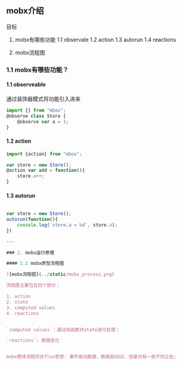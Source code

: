 
## mobx介绍

目标
1. mobx有哪些功能
    1.1 observale
    1.2 action
    1.3 autorun
    1.4 reactions    

2. mobx流程图

### 1.1 mobx有哪些功能？

#### 1.1 observeable

通过装饰器模式将功能引入进来
```js
import {} from "mbox";
@observe class Store {
    @observe var a = 1;
}

```

#### 1.2 action
```js
import {action} from "mbox";

var store = new Store();
@action var add = function(){
    store.a++;
}
```

#### 1.3 autorun

```js

var store = new Store();
autorun(function(){
    console.log(`store.a = %d`, store.a);
})

···

### 2. mobx运行原理

#### 2.1 mobx原型流程图

![mobx流程图](../static/mobx_process.png)

流程图主要包含四个部分：

1. action
2. state
3. computed values
4. reactions


`computed values`：通过纯函数对state进行处理；

`reactions`: 数据变化


mobx整体流程符合flux思想: 事件驱动数据，数据驱动UI，但是也有一些不同之处;









